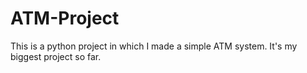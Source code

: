 # ATM-Project
This is a python project in which I made a simple ATM system. It's my biggest project so far.
